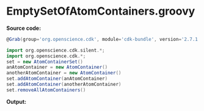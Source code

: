 # EmptySetOfAtomContainers.groovy
**Source code:**
```groovy
@Grab(group='org.openscience.cdk', module='cdk-bundle', version='2.7.1')

import org.openscience.cdk.silent.*;
import org.openscience.cdk.*;
set = new AtomContainerSet()
anAtomContainer = new AtomContainer()
anotherAtomContainer = new AtomContainer()
set.addAtomContainer(anAtomContainer)
set.addAtomContainer(anotherAtomContainer)
set.removeAllAtomContainers()
```
**Output:**
```plain
```
